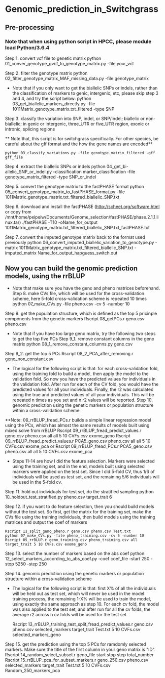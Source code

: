 # Genomic_prediction_in_Switchgrass

## Pre-processing
### Note that when using python script in HPCC, please module load Python/3.6.4

Step 1. convert vcf file to genetic matrix
	python 01_conver_genotype_gvcf_to_genotype_matrix.py -file your_vcf
 
Step 2. filter the genotype matrix
	python 02_filter_genotype_matrix_MAF_missing_data.py -file genotype_matrix
 
* Note that if you only want to get the biallelic SNPs or indels, rather than the classification of markers to genic, intergenic, etc, please skip step 3 and 4, and try the script below:
	python 03_get_biallelic_markers_directly.py -file 1011Matrix_genotype_matrix.txt_filtered -type SNP

Step 3. classify the variation into SNP, indel, or SNP/indel; biallelic or non-biallelic; in genic or intergenic, three_UTR or five_UTR region, exonic or intronic, splicing regions

** Note that, this script is for switchgrass specifically. For other species, be careful about the gff format and the how the gene names are encoded**

	python 03_classify_variations.py -file genotype_matrix_filtered -gff gff_file

Step 4. extract the biallelic SNPs or indels
	python 04_get_bi-allelic_SNP_or_indel.py -classification marker_classification -file genotype_matrix_filtered -type SNP_or_indel

 
Step 5. convert the genotype matrix to the fastPHASE format
	python 05_convert_genotype_matrix_to_fastPHASE_format.py -file 1011Matrix_genotype_matrix.txt_filtered_biallelic_SNP.txt
 
Step 6. download and install the fastPHASE (http://scheet.org/software.html or copy from /mnt/home/peipeiw/Documents/Genome_selection/fastPHASE/phase.2.1.1.linux.tar)
	./fastPHASE -T10 -oName_for_output 1011Matrix_genotype_matrix.txt_filtered_biallelic_SNP.txt_fastPHASE.txt

Step 7. convert the imputed genotype matrix back to the format used previously
	python 06_convert_imputed_biallelic_variation_to_genotype.py -matrix 1011Matrix_genotype_matrix.txt_filtered_biallelic_SNP.txt -imputed_matrix Name_for_output_hapguess_switch.out
 
 
## Now you can build the genomic prediction models, using the rrBLUP
* Note that make sure you have the geno and pheno matrices beforehand.
Step 8. make CVs file, which will be used for the cross-validation scheme, here 5-fold cross-validation scheme is repeated 10 times
	python 07_make_CVs.py -file pheno.csv -cv 5 -number 10

Step 9. get the population structure, which is defined as the top 5 pricinple components from the genetic markers
	Rscript 08_getPCs.r geno.csv pheno.csv
 
* Note that if you have too large geno matrix, try the following two steps to get the top five PCs
Step 9_1. remove constant columns in the geno matrix
	python 08_1_remove_constant_columns.py geno.csv
 
Step 9_2. get the top 5 PCs
	Rscript 08_2_PCA_after_removing.r geno_non_constant.csv

* The logical for the following script is that: for each cross-validation fold, using the training fold to build a model, then apply the model to the validation fold. So now you have the predicted values for individuals in the  validation fold. After run for each of the CV fold, you would have the predicted values for all your individuals. Finally, the r2 was calculated using the true and predicted values of all your individuals. This will be repeated n times as you set and n r2 values will be reported.
Step 10. genomic prediction using the genetic markers or population structure within a cross-validation scheme

**Note: 09_rrBLUP_fread_PCs.r builds a simple linear regression model using the PCs, which has almost the same results of models built using mixed.solve from rrBLUP
	Rscript 09_rrBLUP_fread_predict_values.r geno.csv pheno.csv all all 5 10 CVFs.csv exome_geno
	Rscript 09_rrBLUP_fread_predict_values.r PCA5_geno.csv pheno.csv all all 5 10 CVFs.csv exome_pca
 or
	Rscript 09_rrBLUP_fread_PCs.r PCA5_geno.csv pheno.csv all all 5 10 CVFs.csv exome_pca


* Steps 11-14 are how I did the feature selection. Markers were selected using the training set, and in the end, models built using selected markers were applied on the test set. Since I did 5-fold CV, thus 1/6 of individuals will be used as test set, and the remaining 5/6 individuals will be used in the 5-fold cv.

Step 11. hold out individuals for test set, do the stratified sampling
	python 10_holdout_test_stratified.py pheno.csv target_trait 6

Step 12. if you want to do feature selection, then you should build models without the test set. So first, get the matrix for the training set, make the CVs file using the training individuals, then build models using the training matrices and output the coef of markers

	Rscript 11_split_geno_pheno.r geno.csv pheno.csv Test.txt
	python 07_make_CVs.py -file pheno_training.csv -cv 5 -number 10
	Rscript 09_rrBLUP.r geno_training.csv pheno_training.csv all target_trait 5 10 CVFs.csv exome_geno

Step 13. select the number of markers based on the abs coef
	python 12_select_markers_according_to_abs_coef.py  -coef coef_file -start 250 -stop 5250 -step 250

Step 14. genomic prediction using the genetic markers or population structure within a cross-validation scheme

* The logical for the following script is that: first X% of all the individuals will be held out as test set, which will never be used in the model training process, the remaining 1-X% will be used to train the model, using exactly the same approach as step 10. For each cv fold, the model was also applied to the test set, and after run for all the cv folds, the average r2 across n cv folds will be used for the test set. 

	Rscript 13_rrBLUP_training_test_split_fread_predict_values.r geno.csv pheno.csv selected_markers target_trait Test.txt 5 10 CVFs.csv selected_markers_geno

Step 15. get the prediction using the top 5 PCs for ramdomly selected markers. Make sure the title of the first column in your geno matrix is "ID".
	Rscript 14_random_select_subset.r geno_file start stop step total_number
	Rscript 15_rrBLUP_pca_for_subset_markers.r geno_250.csv pheno.csv selected_markers target_trait Test.txt 5 10 CVFs.csv Random_250_markers_pca
 